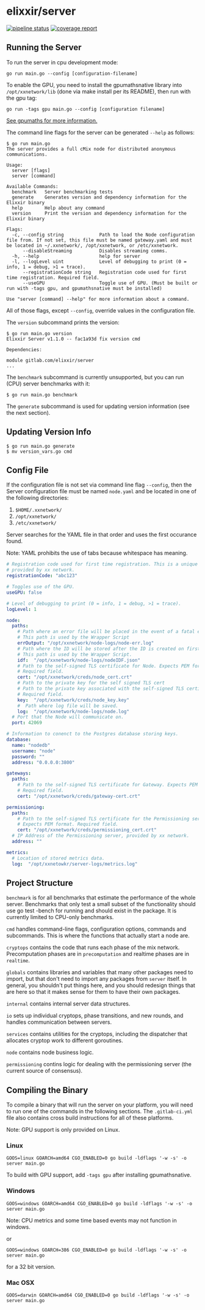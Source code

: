 # elixxir/server

[![pipeline status](https://gitlab.com/elixxir/server/badges/master/pipeline.svg)](https://gitlab.com/elixxir/server/commits/master)
[![coverage report](https://gitlab.com/elixxir/server/badges/master/coverage.svg)](https://gitlab.com/elixxir/server/commits/master)

## Running the Server

To run the server in cpu development mode:

```
go run main.go --config [configuration-filename]
```

To enable the GPU, you need to install the gpumathsnative library into
`/opt/xxnetwork/lib` (done via make install per its README), then
run with the gpu tag:

```
go run -tags gpu main.go --config [configuration filename]
```

[See gpumaths for more information.](https://gitlab.com/elixxir/gpumaths)

The command line flags for the server can be generated `--help` as follows:

```
$ go run main.go
The server provides a full cMix node for distributed anonymous communications.

Usage:
  server [flags]
  server [command]

Available Commands:
  benchmark   Server benchmarking tests
  generate    Generates version and dependency information for the Elixxir binary
  help        Help about any command
  version     Print the version and dependency information for the Elixxir binary

Flags:
  -c, --config string             Path to load the Node configuration file from. If not set, this file must be named gateway.yaml and must be located in ~/.xxnetwork/, /opt/xxnetwork, or /etc/xxnetwork.
      --disableStreaming          Disables streaming comms.
  -h, --help                      help for server
  -l, --logLevel uint             Level of debugging to print (0 = info, 1 = debug, >1 = trace).
      --registrationCode string   Registration code used for first time registration. Required field.
      --useGPU                    Toggle use of GPU. (Must be built or run with -tags gpu, and gpumathsnative must be installed)

Use "server [command] --help" for more information about a command.
```

All of those flags, except `--config`, override values in the configuration
file.

The `version` subcommand prints the version:

```
$ go run main.go version
Elixxir Server v1.1.0 -- fac1a93d fix version cmd

Dependencies:

module gitlab.com/elixxir/server
...
```

The `benchmark` subcommand is currently unsupported, but you can run (CPU)
server benchmarks with it:

```
$ go run main.go benchmark
```

The `generate` subcommand is used for updating version information (see the
next section).

## Updating Version Info
```
$ go run main.go generate
$ mv version_vars.go cmd
```

## Config File

If the configuration file is not set via command line flag `--config`, then the
Server configuration file must be named `node.yaml` and be located in one of the
following directories:
1. `$HOME/.xxnetwork/`
2. `/opt/xxnetwork/`
3. `/etc/xxnetwork/`

Server searches for the YAML file in that order and uses the first occurance
found.

Note: YAML prohibits the use of tabs because whitespace has meaning.

```yaml
# Registration code used for first time registration. This is a unique code
# provided by xx network.
registrationCode: "abc123"

# Toggles use of the GPU.
useGPU: false

# Level of debugging to print (0 = info, 1 = debug, >1 = trace).
logLevel: 1

node:
  paths:
    # Path where an error file will be placed in the event of a fatal error.
    # This path is used by the Wrapper Script
    errOutput: "/opt/xxnetwork/node-logs/node-err.log"
    # Path where the ID will be stored after the ID is created on first run.
    # This path is used by the Wrapper Script.
    idf:  "/opt/xxnetwork/node-logs/nodeIDF.json"
    # Path to the self-signed TLS certificate for Node. Expects PEM format.
    # Required field.
    cert: "/opt/xxnetwork/creds/node_cert.crt"
    # Path to the private key for the self signed TLS cert
    # Path to the private key associated with the self-signed TLS certificate.
    # Required field.
    key:  "/opt/xxnetwork/creds/node_key.key"
    #  Path where log file will be saved.
    log:  "/opt/xxnetwork/node-logs/node.log"
  # Port that the Node will communicate on.
  port: 42069

# Information to conenct to the Postgres database storing keys.
database:
  name: "nodedb"
  username: "node"
  password: ""
  address: "0.0.0.0:3800"

gateways:
  paths:
    # Path to the self-signed TLS certificate for Gateway. Expects PEM format.
    # Required field.
    cert: "/opt/xxnetwork/creds/gateway-cert.crt"

permissioning:
  paths:
    # Path to the self-signed TLS certificate for the Permissioning server.
    # Expects PEM format. Required field.
    cert: "/opt/xxnetwork/creds/permissioning_cert.crt"
  # IP Address of the Permissioning server, provided by xx network.
  address: ""

metrics:
  # Location of stored metrics data.
  log:  "/opt/xxnetowkr/server-logs/metrics.log"
```

## Project Structure

`benchmark` is for all benchmarks that estimate the performance of the
whole server. Benchmarks that only test a small subset of the
functionality should use go test -bench for running and should exist
in the package. It is currently limited to CPU-only benchmarks.

`cmd` handles command-line flags, configuration options, commands and
subcommands. This is where the functions that actually start a node
are.

`cryptops` contains the code that runs each phase of the mix network.
Precomputation phases are in `precomputation` and realtime phases are
in `realtime`.

`globals` contains libraries and variables that many other packages
need to import, but that don't need to import any packages from
`server` itself. In general, you shouldn't put things here, and you
should redesign things that are here so that it makes sense for them
to have their own packages.

`internal` contains internal server data structures.

`io` sets up individual cryptops, phase transitions, and new rounds,
and handles communication between servers.

`services` contains utilities for the cryptops, including the
dispatcher that allocates cryptop work to different goroutines.

`node` contains node business logic.

`permissioning` contins logic for dealing with the permissioning server
(the current source of consensus).

## Compiling the Binary

To compile a binary that will run the server on your platform,
you will need to run one of the commands in the following sections.
The `.gitlab-ci.yml` file also contains cross build instructions
for all of these platforms.

Note: GPU support is only provided on Linux.

### Linux

```
GOOS=linux GOARCH=amd64 CGO_ENABLED=0 go build -ldflags '-w -s' -o server main.go
```

To build with GPU support, add `-tags gpu` after installing gpumathsnative.

### Windows

```
GOOS=windows GOARCH=amd64 CGO_ENABLED=0 go build -ldflags '-w -s' -o server main.go
```

Note: CPU metrics and some time based events may not function in windows.

or

```
GOOS=windows GOARCH=386 CGO_ENABLED=0 go build -ldflags '-w -s' -o server main.go
```

for a 32 bit version.

### Mac OSX

```
GOOS=darwin GOARCH=amd64 CGO_ENABLED=0 go build -ldflags '-w -s' -o server main.go
```
